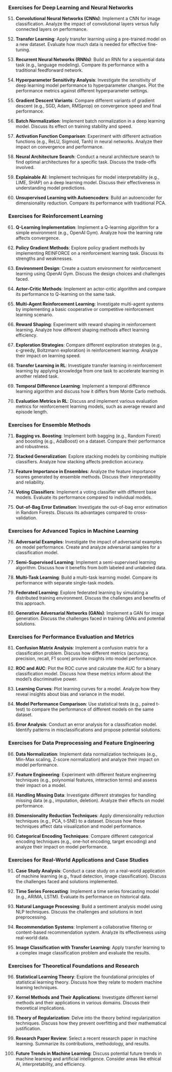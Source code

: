 ### Exercises for Deep Learning and Neural Networks

51. **Convolutional Neural Networks (CNNs)**: Implement a CNN for image classification. Analyze the impact of convolutional layers versus fully connected layers on performance.

52. **Transfer Learning**: Apply transfer learning using a pre-trained model on a new dataset. Evaluate how much data is needed for effective fine-tuning.

53. **Recurrent Neural Networks (RNNs)**: Build an RNN for a sequential data task (e.g., language modeling). Compare its performance with a traditional feedforward network.

54. **Hyperparameter Sensitivity Analysis**: Investigate the sensitivity of deep learning model performance to hyperparameter changes. Plot the performance metrics against different hyperparameter settings.

55. **Gradient Descent Variants**: Compare different variants of gradient descent (e.g., SGD, Adam, RMSprop) on convergence speed and final performance.

56. **Batch Normalization**: Implement batch normalization in a deep learning model. Discuss its effect on training stability and speed.

57. **Activation Function Comparison**: Experiment with different activation functions (e.g., ReLU, Sigmoid, Tanh) in neural networks. Analyze their impact on convergence and performance.

58. **Neural Architecture Search**: Conduct a neural architecture search to find optimal architectures for a specific task. Discuss the trade-offs involved.

59. **Explainable AI**: Implement techniques for model interpretability (e.g., LIME, SHAP) on a deep learning model. Discuss their effectiveness in understanding model predictions.

60. **Unsupervised Learning with Autoencoders**: Build an autoencoder for dimensionality reduction. Compare its performance with traditional PCA.

### Exercises for Reinforcement Learning

61. **Q-Learning Implementation**: Implement a Q-learning algorithm for a simple environment (e.g., OpenAI Gym). Analyze how the learning rate affects convergence.

62. **Policy Gradient Methods**: Explore policy gradient methods by implementing REINFORCE on a reinforcement learning task. Discuss its strengths and weaknesses.

63. **Environment Design**: Create a custom environment for reinforcement learning using OpenAI Gym. Discuss the design choices and challenges faced.

64. **Actor-Critic Methods**: Implement an actor-critic algorithm and compare its performance to Q-learning on the same task.

65. **Multi-Agent Reinforcement Learning**: Investigate multi-agent systems by implementing a basic cooperative or competitive reinforcement learning scenario.

66. **Reward Shaping**: Experiment with reward shaping in reinforcement learning. Analyze how different shaping methods affect learning efficiency.

67. **Exploration Strategies**: Compare different exploration strategies (e.g., ε-greedy, Boltzmann exploration) in reinforcement learning. Analyze their impact on learning speed.

68. **Transfer Learning in RL**: Investigate transfer learning in reinforcement learning by applying knowledge from one task to accelerate learning in another related task.

69. **Temporal Difference Learning**: Implement a temporal difference learning algorithm and discuss how it differs from Monte Carlo methods.

70. **Evaluation Metrics in RL**: Discuss and implement various evaluation metrics for reinforcement learning models, such as average reward and episode length.

### Exercises for Ensemble Methods

71. **Bagging vs. Boosting**: Implement both bagging (e.g., Random Forest) and boosting (e.g., AdaBoost) on a dataset. Compare their performance and robustness.

72. **Stacked Generalization**: Explore stacking models by combining multiple classifiers. Analyze how stacking affects prediction accuracy.

73. **Feature Importance in Ensembles**: Analyze the feature importance scores generated by ensemble methods. Discuss their interpretability and reliability.

74. **Voting Classifiers**: Implement a voting classifier with different base models. Evaluate its performance compared to individual models.

75. **Out-of-Bag Error Estimation**: Investigate the out-of-bag error estimation in Random Forests. Discuss its advantages compared to cross-validation.

### Exercises for Advanced Topics in Machine Learning

76. **Adversarial Examples**: Investigate the impact of adversarial examples on model performance. Create and analyze adversarial samples for a classification model.

77. **Semi-Supervised Learning**: Implement a semi-supervised learning algorithm. Discuss how it benefits from both labeled and unlabeled data.

78. **Multi-Task Learning**: Build a multi-task learning model. Compare its performance with separate single-task models.

79. **Federated Learning**: Explore federated learning by simulating a distributed training environment. Discuss the challenges and benefits of this approach.

80. **Generative Adversarial Networks (GANs)**: Implement a GAN for image generation. Discuss the challenges faced in training GANs and potential solutions.

### Exercises for Performance Evaluation and Metrics

81. **Confusion Matrix Analysis**: Implement a confusion matrix for a classification problem. Discuss how different metrics (accuracy, precision, recall, F1 score) provide insights into model performance.

82. **ROC and AUC**: Plot the ROC curve and calculate the AUC for a binary classification model. Discuss how these metrics inform about the model’s discriminative power.

83. **Learning Curves**: Plot learning curves for a model. Analyze how they reveal insights about bias and variance in the model.

84. **Model Performance Comparison**: Use statistical tests (e.g., paired t-test) to compare the performance of different models on the same dataset.

85. **Error Analysis**: Conduct an error analysis for a classification model. Identify patterns in misclassifications and propose potential solutions.

### Exercises for Data Preprocessing and Feature Engineering

86. **Data Normalization**: Implement data normalization techniques (e.g., Min-Max scaling, Z-score normalization) and analyze their impact on model performance.

87. **Feature Engineering**: Experiment with different feature engineering techniques (e.g., polynomial features, interaction terms) and assess their impact on a model.

88. **Handling Missing Data**: Investigate different strategies for handling missing data (e.g., imputation, deletion). Analyze their effects on model performance.

89. **Dimensionality Reduction Techniques**: Apply dimensionality reduction techniques (e.g., PCA, t-SNE) to a dataset. Discuss how these techniques affect data visualization and model performance.

90. **Categorical Encoding Techniques**: Compare different categorical encoding techniques (e.g., one-hot encoding, target encoding) and analyze their impact on model performance.

### Exercises for Real-World Applications and Case Studies

91. **Case Study Analysis**: Conduct a case study on a real-world application of machine learning (e.g., fraud detection, image classification). Discuss the challenges faced and solutions implemented.

92. **Time Series Forecasting**: Implement a time series forecasting model (e.g., ARIMA, LSTM). Evaluate its performance on historical data.

93. **Natural Language Processing**: Build a sentiment analysis model using NLP techniques. Discuss the challenges and solutions in text preprocessing.

94. **Recommendation Systems**: Implement a collaborative filtering or content-based recommendation system. Analyze its effectiveness using real-world data.

95. **Image Classification with Transfer Learning**: Apply transfer learning to a complex image classification problem and evaluate the results.

### Exercises for Theoretical Foundations and Research

96. **Statistical Learning Theory**: Explore the foundational principles of statistical learning theory. Discuss how they relate to modern machine learning techniques.

97. **Kernel Methods and Their Applications**: Investigate different kernel methods and their applications in various domains. Discuss their theoretical implications.

98. **Theory of Regularization**: Delve into the theory behind regularization techniques. Discuss how they prevent overfitting and their mathematical justification.

99. **Research Paper Review**: Select a recent research paper in machine learning. Summarize its contributions, methodology, and results.

100. **Future Trends in Machine Learning**: Discuss potential future trends in machine learning and artificial intelligence. Consider areas like ethical AI, interpretability, and efficiency.
